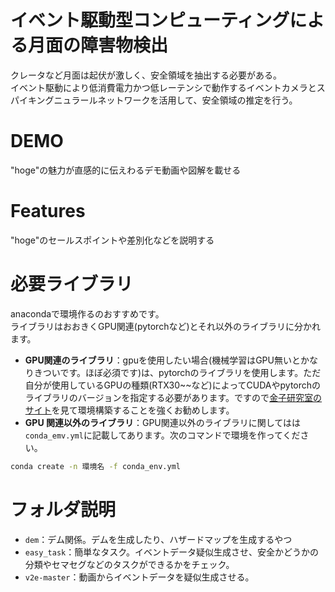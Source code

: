 
# イベント駆動型コンピューティングによる月面の障害物検出

クレータなど月面は起伏が激しく、安全領域を抽出する必要がある。  
イベント駆動により低消費電力かつ低レーテンシで動作するイベントカメラとスパイキングニュラールネットワークを活用して、安全領域の推定を行う。

# DEMO

"hoge"の魅力が直感的に伝えわるデモ動画や図解を載せる

# Features

"hoge"のセールスポイントや差別化などを説明する

# 必要ライブラリ
anacondaで環境作るのおすすめです。  
ライブラリはおおきくGPU関連(pytorchなど)とそれ以外のライブラリに分かれます。  
*  **GPU関連のライブラリ**：gpuを使用したい場合(機械学習はGPU無いとかなりきついです。ほぼ必須です)は、pytorchのライブラリを使用します。ただ自分が使用しているGPUの種類(RTX30~~など)によってCUDAやpytorchのライブラリのバージョンを指定する必要があります。ですので[金子研究室のサイト](https://www.kkaneko.jp/tools/wsl/wsl_tensorflow2.html)を見て環境構築することを強くお勧めします。
* **GPU 関連以外のライブラリ**：GPU関連以外のライブラリに関してはは`conda_emv.yml`に記載してあります。次のコマンドで環境を作ってください。
```bash
conda create -n 環境名 -f conda_env.yml
```


# フォルダ説明
- `dem`：デム関係。デムを生成したり、ハザードマップを生成するやつ  
-  `easy_task`：簡単なタスク。イベントデータ疑似生成させ、安全かどうかの分類やセマセグなどのタスクができるかをチェック。
-  `v2e-master`：動画からイベントデータを疑似生成させる。
